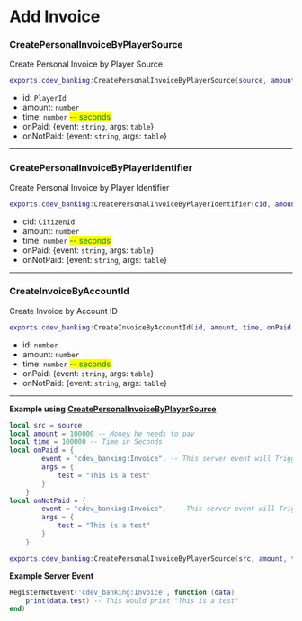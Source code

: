 # Add Invoice

### CreatePersonalInvoiceByPlayerSource <a href="#getitemcount" id="getitemcount"></a>

Create Personal Invoice by Player Source

```lua
exports.cdev_banking:CreatePersonalInvoiceByPlayerSource(source, amount, time, onPaid, onNotPaid)
```

* id: `PlayerId`
* amount: `number`
* time: `number` <mark style="color:green;">-- seconds</mark>
* onPaid: {event: `string`, args: `table`}
* onNotPaid: {event: `string`, args: `table`}

***

### CreatePersonalInvoiceByPlayerIdentifier <a href="#getitemcount" id="getitemcount"></a>

Create Personal Invoice by Player Identifier

```lua
exports.cdev_banking:CreatePersonalInvoiceByPlayerIdentifier(cid, amount, time, onPaid, onNotPaid)
```

* cid: `CitizenId`
* amount: `number`
* time: `number` <mark style="color:green;">-- seconds</mark>
* onPaid: {event: `string`, args: `table`}
* onNotPaid: {event: `string`, args: `table`}

***

### CreateInvoiceByAccountId <a href="#getitemcount" id="getitemcount"></a>

Create Invoice by Account ID

```lua
exports.cdev_banking:CreateInvoiceByAccountId(id, amount, time, onPaid, onNotPaid)
```

* id: `number`
* amount: `number`
* time: `number` <mark style="color:green;">-- seconds</mark>
* onPaid: {event: `string`, args: `table`}
* onNotPaid: {event: `string`, args: `table`}

***

**Example using** [**CreatePersonalInvoiceByPlayerSource**](add-invoice.md#getitemcount)

```lua
local src = source
local amount = 100000 -- Money he needs to pay
local time = 100000 -- Time in Seconds
local onPaid = {
        event = "cdev_banking:Invoice", -- This server event will Trigger if they pay
        args = {
            test = "This is a test"
        }
    }
local onNotPaid = {
        event = "cdev_banking:Invoice",  -- This server event will Trigger if the time ends and they dont pay successfully
        args = {
            test = "This is a test"
        }
    }

exports.cdev_banking:CreatePersonalInvoiceByPlayerSource(src, amount, time, onPaid, onNotPaid)
```

**Example Server Event**

```lua
RegisterNetEvent('cdev_banking:Invoice', function (data)
    print(data.test) -- This would print "This is a test"
end)
```

